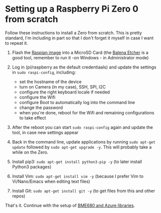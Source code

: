 # Setting up a Raspberry Pi Zero 0 from scratch

Follow these instructions to install a Zero from scratch. This is pretty standard, I'm including in part so that I don't forget it myself in case I want to repeat it.

1. Flash the [Raspian image](https://www.raspberrypi.org/downloads/raspbian/) into a MicroSD Card (the [Balena Etcher](https://www.balena.io/etcher/) is a good tool, remember to run it -on Windows - in Administrator mode)
2. Log in (pi/raspberry as the default credentiaals) and update the settings in `sudo raspi-config`, including:
    - set the hostname of the device
    - turn on Camera (in my case), SSH, SPI, I2C
    - configure the right keyboard locale if needed
    - configure the Wifi
    - configure Boot to automatically log into the command line
    - change the password
    - when you're done, reboot for the Wifi and remaining configurations to take effect

3. After the reboot you can start `sudo raspi-config` again and update the tool, in case new settings appear
4. Back in the command line, update applications by running  `sudo apt-get update` followed by `sudo apt-get upgrade -y`. This will probably take a while on the Zero.
5. Install pip3: `sudo apt-get install python3-pip -y` (to later install Python3 packages)
6. Install Vim: `sudo apt-get install vim -y` (because I prefer Vim to Vi/Nano/Emacs when editing text files)
7. Install Git: `sudo apt-get install git -y` (to get files from this and other repos)

That's it. Continue with the setup of [BME680 and Azure libraries](BME680Setup.md).

